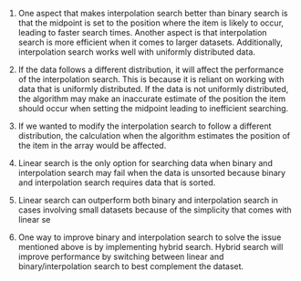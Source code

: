 1. One aspect that makes interpolation search better than binary search is that the midpoint is set to the position where the item is likely to occur, leading to faster search times. Another aspect is that interpolation search is more efficient when it comes to larger datasets. Additionally, interpolation search works well with uniformly distributed data.

2. If the data follows a different distribution, it will affect the performance of the interpolation search. This is because it is reliant on working with data that is uniformly distributed. If the data is not uniformly distributed, the algorithm may make an inaccurate estimate of the position the item should occur when setting the midpoint leading to inefficient searching.

3. If we wanted to modify the interpolation search to follow a different distribution, the calculation when the algorithm estimates the position of the item in the array would be affected.

4. Linear search is the only option for searching data when binary and interpolation search may fail when the data is unsorted because binary and interpolation search requires data that is sorted.

5. Linear search can outperform both binary and interpolation search in cases involving small datasets because of the simplicity that comes with linear se

6. One way to improve binary and interpolation search to solve the issue mentioned above is by implementing hybrid search. Hybrid search will improve performance by switching between linear and binary/interpolation search to best complement the dataset.